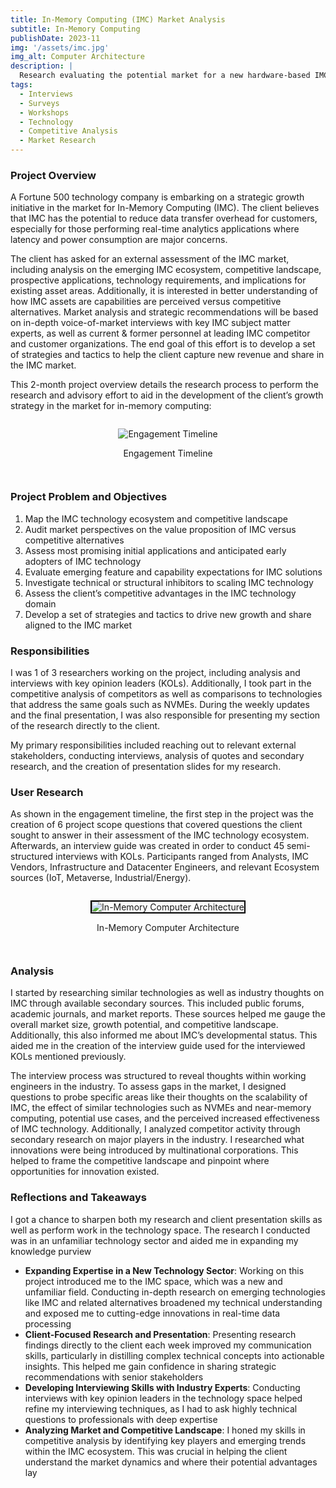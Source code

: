 ```yaml
---
title: In-Memory Computing (IMC) Market Analysis
subtitle: In-Memory Computing
publishDate: 2023-11
img: '/assets/imc.jpg'
img_alt: Computer Architecture
description: |
  Research evaluating the potential market for a new hardware-based IMC product
tags:
  - Interviews
  - Surveys
  - Workshops
  - Technology
  - Competitive Analysis
  - Market Research
---
```


### Project Overview

A Fortune 500 technology company is embarking on a strategic growth initiative in the market for In-Memory Computing (IMC). The client believes that IMC has the potential to reduce data transfer overhead for customers, especially for those performing real-time analytics applications where latency and power consumption are major concerns.

The client has asked for an external assessment of the IMC market, including analysis on the emerging IMC ecosystem, competitive landscape, prospective applications, technology requirements, and implications for existing asset areas. Additionally, it is interested in better understanding of how IMC assets are capabilities are perceived versus competitive alternatives. Market analysis and strategic recommendations will be based on in-depth voice-of-market interviews with key IMC subject matter experts, as well as current & former personnel at leading IMC competitor and customer organizations. The end goal of this effort is to develop a set of strategies and tactics to help the client capture new revenue and share in the IMC market.

This 2-month project overview details the research process to perform the research and advisory effort to aid in the development of the client’s growth strategy in the market for in-memory computing:

<div class = "img">
	<figure>
		<img
      alt="Engagement Timeline"
      src="/assets/imc-plan.png"
		/>
    <figcaption>
      <p>
        Engagement Timeline
      </p>
    </figcaption>
	</figure>
</div>

### Project Problem and Objectives

1. Map the IMC technology ecosystem and competitive landscape
2. Audit market perspectives on the value proposition of IMC versus competitive alternatives
3. Assess most promising initial applications and anticipated early adopters of IMC technology
4. Evaluate emerging feature and capability expectations for IMC solutions
5. Investigate technical or structural inhibitors to scaling IMC technology
6. Assess the client’s competitive advantages in the IMC technology domain
7. Develop a set of strategies and tactics to drive new growth and share aligned to the IMC market

### Responsibilities

I was 1 of 3 researchers working on the project, including analysis and interviews with key opinion leaders (KOLs). Additionally, I took part in the competitive analysis of competitors as well as comparisons to technologies that address the same goals such as NVMEs. During the weekly updates and the final presentation, I was also responsible for presenting my section of the research directly to the client.

My primary responsibilities included reaching out to relevant external stakeholders, conducting interviews, analysis of quotes and secondary research, and the creation of presentation slides for my research.

### User Research

As shown in the engagement timeline, the first step in the project was the creation of 6 project scope questions that covered questions the client sought to answer in their assessment of the IMC technology ecosystem. Afterwards, an interview guide was created in order to conduct 45 semi-structured interviews with KOLs. Participants ranged from Analysts, IMC Vendors, Infrastructure and Datacenter Engineers, and relevant Ecosystem sources (IoT, Metaverse, Industrial/Energy).

<div class = "img">
	<figure>
		<img
      alt="In-Memory Computer Architecture"
      src="/assets/imc-architecture.png"
      style = "border: 2px solid #000000;"
		/>
    <figcaption>
      <p>
        In-Memory Computer Architecture
      </p>
    </figcaption>
	</figure>
</div>

### Analysis

I started by researching similar technologies as well as industry thoughts on IMC through available secondary sources. This included public forums, academic journals, and market reports. These sources helped me gauge the overall market size, growth potential, and competitive landscape. Additionally, this also informed me about IMC’s developmental status. This aided me in the creation of the interview guide used for the interviewed KOLs mentioned previously.

The interview process was structured to reveal thoughts within working engineers in the industry. To assess gaps in the market, I designed questions to probe specific areas like their thoughts on the scalability of IMC, the effect of similar technologies such as NVMEs and near-memory computing, potential use cases, and the perceived increased effectiveness of IMC technology. Additionally, I analyzed competitor activity through secondary research on major players in the industry. I researched what innovations were being introduced by multinational corporations. This helped to frame the competitive landscape and pinpoint where opportunities for innovation existed.

### Reflections and Takeaways

I got a chance to sharpen both my research and client presentation skills as well as perform work in the technology space. The research I conducted was in an unfamiliar technology sector and aided me in expanding my knowledge purview

- **Expanding Expertise in a New Technology Sector**: Working on this project introduced me to the IMC space, which was a new and unfamiliar field. Conducting in-depth research on emerging technologies like IMC and related alternatives broadened my technical understanding and exposed me to cutting-edge innovations in real-time data processing
- **Client-Focused Research and Presentation**: Presenting research findings directly to the client each week improved my communication skills, particularly in distilling complex technical concepts into actionable insights. This helped me gain confidence in sharing strategic recommendations with senior stakeholders
- **Developing Interviewing Skills with Industry Experts**: Conducting interviews with key opinion leaders in the technology space helped refine my interviewing techniques, as I had to ask highly technical questions to professionals with deep expertise
- **Analyzing Market and Competitive Landscape**: I honed my skills in competitive analysis by identifying key players and emerging trends within the IMC ecosystem. This was crucial in helping the client understand the market dynamics and where their potential advantages lay

<style>
    .img {
    display: flex;
    justify-content: center;
    }

  	.img figcaption{
		font-size: var(--text-md);
		text-align: center;
	}
  </style>
